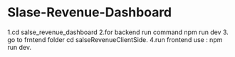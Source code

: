 # Slase-Revenue-Dashboard

1.cd salse_revenue_dashboard
2.for backend run command npm run dev
3. go to frntend folder cd salseRevenueClientSide.
4.run frontend use : npm run dev.
